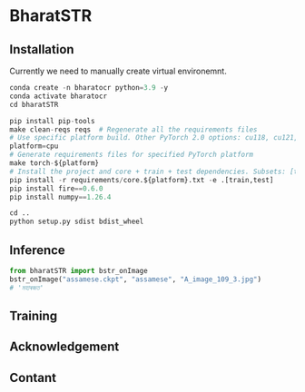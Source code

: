 # BharatSTR

## Installation
Currently we need to manually create virtual environemnt.
```python
conda create -n bharatocr python=3.9 -y
conda activate bharatocr
cd bharatSTR

pip install pip-tools
make clean-reqs reqs  # Regenerate all the requirements files
# Use specific platform build. Other PyTorch 2.0 options: cu118, cu121, rocm5.7
platform=cpu
# Generate requirements files for specified PyTorch platform
make torch-${platform}
# Install the project and core + train + test dependencies. Subsets: [train,test,bench,tune]
pip install -r requirements/core.${platform}.txt -e .[train,test]
pip install fire==0.6.0
pip install numpy==1.26.4

cd ..
python setup.py sdist bdist_wheel
```

## Inference

```python
from bharatSTR import bstr_onImage
bstr_onImage("assamese.ckpt", "assamese", "A_image_109_3.jpg")
# 'মহাৰজত'
```

## Training

## Acknowledgement 

## Contant
